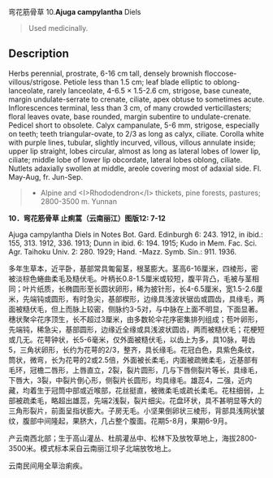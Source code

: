 弯花筋骨草
10.**Ajuga campylantha** Diels

> Used medicinally.


## Description
Herbs perennial, prostrate, 6-16 cm tall, densely brownish floccose-villous/strigose. Petiole less than 1.5 cm; leaf blade elliptic to oblong-lanceolate, rarely lanceolate, 4-6.5 × 1.5-2.6 cm, strigose, base cuneate, margin undulate-serrate to crenate, ciliate, apex obtuse to sometimes acute. Inflorescences terminal, less than 3 cm, of many crowded verticillasters; floral leaves ovate, base rounded, margin subentire to undulate-crenate. Pedicel short to obsolete. Calyx campanulate, 5-6 mm, strigose, especially on teeth; teeth triangular-ovate, to 2/3 as long as calyx, ciliate. Corolla white with purple lines, tubular, slightly incurved, villous, villous annulate inside; upper lip straight, lobes circular, almost as long as lateral lobes of lower lip, ciliate; middle lobe of lower lip obcordate, lateral lobes oblong, ciliate. Nutlets adaxially swollen at middle, areole covering most of adaxial side. Fl. May-Aug, fr. Jun-Sep.


> * Alpine and &lt;I&gt;Rhododendron&lt;/I&gt; thickets, pine forests, pastures; 2800-3500 m. Yunnan

**10．弯花筋骨草 止痢蒿（云南丽江）图版12: 7-12**

Ajuga campylantha Diels in Notes Bot. Gard. Edinburgh 6: 243. 1912, in ibid.: 155, 313. 1912, 336. 1913; Dunn in ibid. 6: 194. 1915; Kudo in Mem. Fac. Sci. Agr. Taihoku Univ. 2: 280. 1929; Hand. -Mazz. Symb. Sin.: 911. 1936.

多年生草本，近平卧，基部常具匍匐茎，根茎膨大。茎高6-16厘米，四棱形，密被淡棕色蜷曲柔毛及糙伏毛。叶柄长0.8-1.5厘米或较短，腹平背凸，毛被与茎相同；叶片纸质，长椭圆形至长圆状卵形，稀为披针形，长4-6.5厘米，宽1.5-2.6厘米，先端钝或圆形，有时急尖，基部楔形，边缘具浅波状锯齿或圆齿，具缘毛，两面被糙伏毛，但上而脉上较密，侧脉约3-5对，与中脉在上面不明显，下面显著。穗状聚伞花序顶生，长不超过3厘米，由多数轮伞花序密集排列组成；苞叶卵形，先端钝，稀急尖，基部圆形，边缘近全缘或具浅波状圆齿，两而被糙伏毛；花梗短或几无。花萼钟状，长5-6毫米，仅外面被糙伏毛，以齿上为多，具10脉，萼齿5，三角状卵形，长约为花萼的2/3，整齐，具长缘毛。花冠白色，具紫色条纹，筒状，微弯，长为花萼的2或2.5倍，外面被长柔毛，内面被疏微柔毛，近基部有毛环，冠檐二唇形，上唇直立，2裂，裂片圆形，几与下唇侧裂片等长，具缘毛，下唇大，3裂，中裂片倒心形，侧裂片长圆形，均具缘毛。雄蕊4，二强，近内藏，均着生于冠筒中部或近喉部，花丝挺直，被微柔毛或疏长柔毛。花柱细弱，上部被疏柔毛，略超出雄蕊，先端2浅裂，裂片细尖。花盘环状，具不甚明显等大的三角形裂片，前面呈指状膨大。子房无毛。小坚果倒卵状三棱形，背部具浅网状皱纹，腹部中间隆起，果脐大，几占整个腹面。花期5-8月，果期6-9月。

产云南西北部；生于高山灌丛、杜鹃灌丛中、松林下及放牧草地上，海拔2800-3500米。模式标本采自云南丽江坝子北端放牧地上。

云南民间用全草治痢疾。
